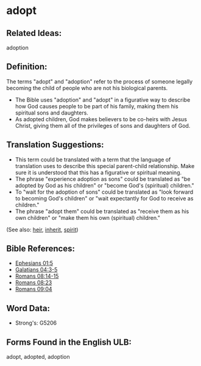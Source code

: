 # adopt

## Related Ideas:

adoption

## Definition:

The terms "adopt" and "adoption" refer to the process of someone legally becoming the child of people who are not his biological parents.

* The Bible uses "adoption" and "adopt" in a figurative way to describe how God causes people to be part of his family, making them his spiritual sons and daughters.
* As adopted children, God makes believers to be co-heirs with Jesus Christ, giving them all of the privileges of sons and daughters of God.

## Translation Suggestions:

* This term could be translated with a term that the language of translation uses to describe this special parent-child relationship. Make sure it is understood that this has a figurative or spiritual meaning.
* The phrase "experience adoption as sons" could be translated as "be adopted by God as his children" or "become God's (spiritual) children."
* To "wait for the adoption of sons" could be translated as "look forward to becoming God's children" or "wait expectantly for God to receive as children."
* The phrase "adopt them" could be translated as "receive them as his own children" or "make them his own (spiritual) children."

(See also: [heir](../other/heir.md), [inherit](../kt/inherit.md), [spirit](../kt/spirit.md))

## Bible References:

* [Ephesians 01:5](rc://en/tn/help/eph/01/5)
* [Galatians 04:3-5](rc://en/tn/help/gal/04/03)
* [Romans 08:14-15](rc://en/tn/help/rom/08/14)
* [Romans 08:23](rc://en/tn/help/rom/08/23)
* [Romans 09:04](rc://en/tn/help/rom/09/04)

## Word Data:

* Strong's: G5206

## Forms Found in the English ULB:

adopt, adopted, adoption
